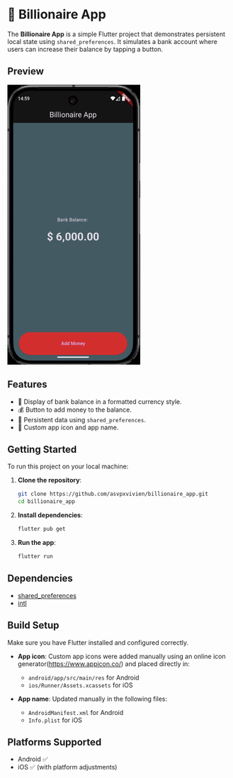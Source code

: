 # 💸 Billionaire App

The **Billionaire App** is a simple Flutter project that demonstrates persistent local state using `shared_preferences`. It simulates a bank account where users can increase their balance by tapping a button.

##  Preview

<img src="/assets/images/billionnaire_screen.png" width="300">

##  Features

- 🏦 Display of bank balance in a formatted currency style.
- 💰 Button to add money to the balance.
- 🔄 Persistent data using `shared_preferences`.
- 🎨 Custom app icon and app name.

##  Getting Started

To run this project on your local machine:

1. **Clone the repository**:
   ```bash
   git clone https://github.com/asvpxvivien/billionaire_app.git
   cd billionaire_app
   ```

2. **Install dependencies**:
   ```bash
   flutter pub get
   ```

3. **Run the app**:
   ```bash
   flutter run
   ```

##  Dependencies

- [shared_preferences](https://pub.dev/packages/shared_preferences)
- [intl](https://pub.dev/packages/intl)

##  Build Setup

Make sure you have Flutter installed and configured correctly.

- **App icon**: Custom app icons were added manually using an online icon generator(https://www.appicon.co/) and placed directly in:
  - `android/app/src/main/res` for Android
  - `ios/Runner/Assets.xcassets` for iOS

- **App name**: Updated manually in the following files:
  - `AndroidManifest.xml` for Android
  - `Info.plist` for iOS

##  Platforms Supported

- Android ✅
- iOS ✅ (with platform adjustments)

